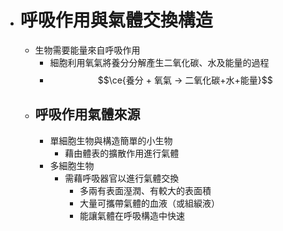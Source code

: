 - # 呼吸作用與氣體交換構造
	- 生物需要能量來自呼吸作用
		- 細胞利用氧氣將養分分解產生二氧化碳、水及能量的過程
		- $$\ce{養分 + 氧氣 -> 二氧化碳+水+能量}$$
	- ## 呼吸作用氣體來源
		- 單細胞生物與構造簡單的小生物
			- 藉由體表的擴散作用進行氣體
		- 多細胞生物
			- 需藉呼吸器官以進行氣體交換
				- 多兩有表面溼潤、有較大的表面積
				- 大量可攜帶氣體的血液（或組綟液）
				- 能讓氣體在呼吸構造中快速